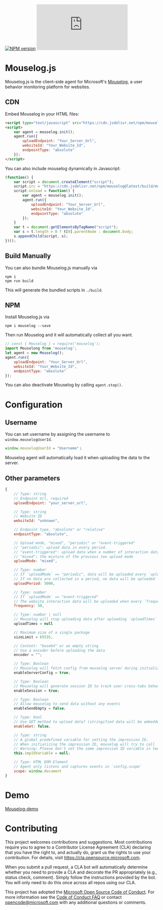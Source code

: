 [![NPM version](https://img.shields.io/npm/v/mouselog)](https://www.npmjs.com/package/mouselog)
![Repo Size](https://img.shields.io/github/repo-size/microsoft/mouselog.js)


Mouselog.js
====

Mouselog.js is the client-side agent for Microsoft's [Mouselog](https://github.com/microsoft/mouselog), a user behavior monitoring platform for websites.

## CDN
Embed Mouselog in your HTML files:
```html
<script type="text/javascript" src="https://cdn.jsdelivr.net/npm/mouselog@latest/build/mouselog.js"></script>
<script>
    var agent = mouselog.init();
    agent.run({
        uploadEndpoint: "Your_Server_Url",
        websiteId: "Your_Website_Id",
        endpointType: "absolute"
    });
</script>
```
You can also include mouselog dynamically in Javascript:
```Javascript
(function() {
    var script = document.createElement("script");
    script.src = "https://cdn.jsdelivr.net/npm/mouselog@latest/build/mouselog.js";
    script.onload = function() {
        var agent = mouselog.init();
        agent.run({
            uploadEndpoint: "Your_Server_Url",
            websiteId: "Your_Website_Id",
            endpointType: "absolute"
        });
    }
    var t = document.getElementsByTagName("script");
    var s = t.length > 0 ? t[0].parentNode : document.body;
    s.appendChild(script, s);
})();
```

## Build Manually
You can also bundle Mouselog.js manually via
```
npm i
npm run build
```
This will generate the bundled scripts in `./build`.

## NPM
Install Mouselog.js via
```
npm i mouselog --save
```

Then run Mouselog and it will automatically collect all you want.
```Javascript
// const { Mouselog } = require('mouselog');
import Mouselong from 'mouselog';
let agent = new Mouselog();
agent.run({
    uploadEndpoint: "Your_Server_Url",
    websiteId: "Your_Website_Id",
    endpointType: "absolute"
});
```
You can also deactivate Mouselog by calling `agent.stop()`.


# Configuration

## Username

You can set username by assigning the username to `window.mouselogUserId`.
```js
window.mouselogUserId = "Username"；
```
Mouselog agent will automatically load it when uploading the data to the server.

## Other parameters
```js
{
    // Type: string
    // Endpoint Url, required
    uploadEndpoint: "your_server_url",

    // Type: string
    // Website ID
    websiteId: "unknown",

    // Endpoint type, "absolute" or "relative"
    endpointType: "absolute",

    // Upload mode, "mixed", "periodic" or "event-triggered"
    // "periodic": upload data in every period.
    // "event-triggered": upload data when a number of interaction data is captured
    // "mixed": the mixture of the previous two upload mode 
    uploadMode: "mixed",

    // Type: number
    // If `uploadMode` == "periodic", data will be uploaded every `uploadPeriod` ms.
    // If no data are collected in a period, no data will be uploaded
    uploadPeriod: 5000,

    // Type: number
    // If `uploadMode` == "event-triggered"
    // The website interaction data will be uploaded when every `frequency` events are captured.
    frequency: 50,

    // Type: number | null
    // Mouselog will stop uploading data after uploading `uploadTimes` batch data.
    uploadTimes = null

    // Maximum size of a single package
    sizeLimit = 65535,

    // Content: "base64" or an empty string
    // Use a encoder before uploading the data
    encoder = "";

    // Type: Boolean
    // Mouselog will fetch config from mouselog server during initialization if `enableServerConfig` == true
    enableServerConfig = true;

    // Type: Boolean
    // Mouselog will generate session ID to track user cross-tabs behaviors if `enableSession` == true
    enableSession = true;

    // Type: Boolean
    // Allow mouselog to send data without any events
    enableSendEmpty = false;

    // Type: bool
    // Use GET method to upload data? (stringified data will be embedded in URI)
    enableGet: false,

    // Type: string
    // A global predefined variable for setting the impression ID.
    // When initializing the impression ID, mouselog will try to call `eval(this.impIdVariable)`.
    // Warning: Please don't set the same impression ID variable in two different mouselog instances.
    this.impIdVariable = null;

    // Type: HTML DOM Element
    // Agent only listens and captures events in `config.scope`
    scope: window.document
}
```

# Demo
[Mouselog-demo](https://github.com/hsluoyz/mouselog-demo)

# Contributing

This project welcomes contributions and suggestions.  Most contributions require you to agree to a
Contributor License Agreement (CLA) declaring that you have the right to, and actually do, grant us
the rights to use your contribution. For details, visit https://cla.opensource.microsoft.com.

When you submit a pull request, a CLA bot will automatically determine whether you need to provide
a CLA and decorate the PR appropriately (e.g., status check, comment). Simply follow the instructions
provided by the bot. You will only need to do this once across all repos using our CLA.

This project has adopted the [Microsoft Open Source Code of Conduct](https://opensource.microsoft.com/codeofconduct/).
For more information see the [Code of Conduct FAQ](https://opensource.microsoft.com/codeofconduct/faq/) or
contact [opencode@microsoft.com](mailto:opencode@microsoft.com) with any additional questions or comments.

